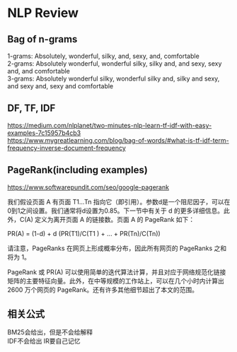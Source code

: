 NLP Review
=================
Bag of n-grams
--------
1-grams: Absolutely, wonderful, silky, and, sexy, and, comfortable  
2-grams: Absolutely wonderful, wonderful silky, silky and, and sexy, sexy and, and comfortable  
3-grams: Absolutely wonderful silky, wonderful silky and, silky and sexy, and sexy and, sexy and comfortable


DF, TF, IDF
---------------
https://medium.com/nlplanet/two-minutes-nlp-learn-tf-idf-with-easy-examples-7c15957b4cb3  
https://www.mygreatlearning.com/blog/bag-of-words/#what-is-tf-idf-term-frequency-inverse-document-frequency

PageRank(including examples)  
---------------
https://www.softwarepundit.com/seo/google-pagerank

我们假设页面 A 有页面 T1...Tn 指向它（即引用​​）。参数d是一个阻尼因子，可以在0到1之间设置。我们通常将d设置为0.85。下一节中有关于 d 的更多详细信息。此外，C(A) 定义为离开页面 A 的链接数。页面 A 的 PageRank 如下：

PR(A) = (1-d) + d (PR(T1)/C(T1 ) + ... + PR(Tn)/C(Tn))

请注意，PageRanks 在网页上形成概率分布，因此所有网页的 PageRanks 之和将为 1。

PageRank 或 PR(A) 可以使用简单的迭代算法计算，并且对应于网络规范化链接矩阵的主要特征向量。此外，在中等规模的工作站上，可以在几个小时内计算出 2600 万个网页的 PageRank。还有许多其他细节超出了本文的范围。

相关公式
---------
BM25会给出，但是不会给解释  
IDF不会给出
IR要自己记忆
